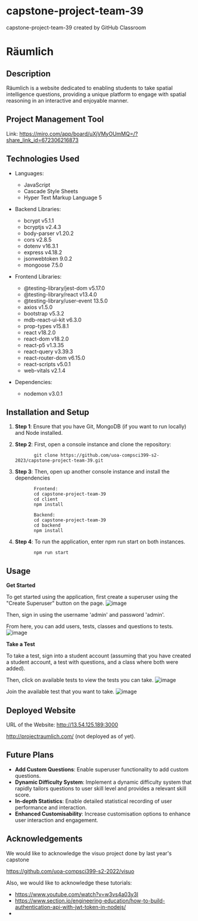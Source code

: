 # capstone-project-team-39
capstone-project-team-39 created by GitHub Classroom

# Räumlich

## Description

Räumlich is a website dedicated to enabling students to take spatial intelligence questions, providing a unique platform to engage with spatial reasoning in an interactive and enjoyable manner.

[//]: # (Optionally, after completion, link to your final report could be added here)

## Project Management Tool

Link: https://miro.com/app/board/uXjVMyOUmMQ=/?share_link_id=672306216873


## Technologies Used

- Languages: 
  - JavaScript
  - Cascade Style Sheets
  - Hyper Text Markup Language 5
  
- Backend Libraries:
  - bcrypt v5.1.1
  - bcryptjs v2.4.3
  - body-parser v1.20.2
  - cors v2.8.5
  - dotenv v16.3.1
  - express  v4.18.2
  - jsonwebtoken 9.0.2
  - mongoose 7.5.0

- Frontend Libraries:
  - @testing-library/jest-dom v5.17.0
  - @testing-library/react v13.4.0
  - @testing-library/user-event 13.5.0
  - axios v1.5.0
  - bootstrap v5.3.2
  - mdb-react-ui-kit v6.3.0
  - prop-types v15.8.1
  - react v18.2.0
  - react-dom v18.2.0
  - react-p5 v1.3.35
  - react-query v3.39.3
  - react-router-dom v6.15.0
  - react-scripts v5.0.1
  - web-vitals v2.1.4

- Dependencies:
  - nodemon v3.0.1
  
[//]: # (Ensure to update the above details as per your project specifics)

## Installation and Setup

1. **Step 1**: Ensure that you have Git, MongoDB (if you want to run locally) and Node installed.
2. **Step 2**: First, open a console instance and clone the repository:

              git clone https://github.com/uoa-compsci399-s2-2023/capstone-project-team-39.git

3. **Step 3**: Then, open up another console instance and install the dependencies

              Frontend:
              cd capstone-project-team-39
              cd client
              npm install
              
              Backend:
              cd capstone-project-team-39
              cd backend
              npm install

4. **Step 4**: To run the application, enter npm run start on both instances. 

              npm run start
   
[//]: # (Ensure to provide comprehensive instructions to setup the project)

## Usage

**Get Started**

To get started using the application, first create a superuser using the "Create Superuser" button on the page. 
![image](https://github.com/uoa-compsci399-s2-2023/capstone-project-team-39/assets/140315606/a7127a06-3c60-4fd2-97ee-bafea7cbb856)


Then, sign in using the username 'admin' and password 'admin'.

From here, you can add users, tests, classes and questions to tests. 
![image](https://github.com/uoa-compsci399-s2-2023/capstone-project-team-39/assets/140315606/4f13bd30-1818-4d38-b024-acec0d1ac842)


**Take a Test**

To take a test, sign into a student account (assuming that you have created a student account, a test with questions, and a class where both were added).

Then, click on available tests to view the tests you can take.
![image](https://github.com/uoa-compsci399-s2-2023/capstone-project-team-39/assets/140315606/167768e4-9aaf-4054-ab50-cd9860681bda)


Join the available test that you want to take.
![image](https://github.com/uoa-compsci399-s2-2023/capstone-project-team-39/assets/140315606/773b037e-2905-4a23-bbed-84ebd9f7db0b)

## Deployed Website

URL of the Website: http://13.54.125.189:3000

http://projectraumlich.com/ (not deployed as of yet).

## Future Plans

- **Add Custom Questions**: Enable superuser functionality to add custom questions.
- **Dynamic Difficulty System**: Implement a dynamic difficulty system that rapidly tailors questions to user skill level and provides a relevant skill score.
- **In-depth Statistics**: Enable detailed statistical recording of user performance and interaction.
- **Enhanced Customisability**: Increase customisation options to enhance user interaction and engagement.

## Acknowledgements

We would like to acknowledge the visuo project done by last year's capstone 

https://github.com/uoa-compsci399-s2-2022/visuo

Also, we would like to acknowledge these tutorials:
- https://www.youtube.com/watch?v=w3vs4a03y3I
- https://www.section.io/engineering-education/how-to-build-authentication-api-with-jwt-token-in-nodejs/
- 

[//]: # (Remember to acknowledge tutorials, projects, and individuals that helped you throughout the project)


